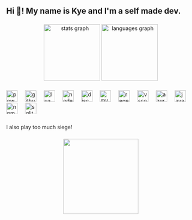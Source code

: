 <h2 align="left">Hi 👋! My name is Kye and I'm a self made dev.</h2>

###

<div align="center">
  <img src="https://github-readme-stats.vercel.app/api?username=kyedevelopment&hide_title=false&hide_rank=false&show_icons=true&include_all_commits=true&count_private=true&disable_animations=false&theme=prussian&locale=en&hide_border=false" height="150" alt="stats graph"  />
  <img src="https://github-readme-stats.vercel.app/api/top-langs?username=kyedevelopment&locale=en&hide_title=false&layout=compact&card_width=320&langs_count=6&theme=prussian&hide_border=false" height="150" alt="languages graph"  />
</div>

###

<div align="left">
  <img src="https://skillicons.dev/icons?i=powershell" height="30" alt="powershell logo"  />
  <img width="12" />
  <img src="https://skillicons.dev/icons?i=github" height="30" alt="github logo"  />
  <img width="12" />
  <img src="https://skillicons.dev/icons?i=lua" height="30" alt="lua logo"  />
  <img width="12" />
  <img src="https://skillicons.dev/icons?i=nodejs" height="30" alt="nodejs logo"  />
  <img width="12" />
  <img src="https://skillicons.dev/icons?i=discord" height="30" alt="discord logo"  />
  <img width="12" />
  <img src="https://skillicons.dev/icons?i=mysql" height="30" alt="mysql logo"  />
  <img width="12" />
  <img src="https://skillicons.dev/icons?i=regex" height="30" alt="regex logo"  />
  <img width="12" />
  <img src="https://skillicons.dev/icons?i=vscode" height="30" alt="vscode logo"  />
  <img width="12" />
  <img src="https://skillicons.dev/icons?i=azure" height="30" alt="azure logo"  />
  <img width="12" />
  <img src="https://skillicons.dev/icons?i=js" height="30" alt="javascript logo"  />
  <img width="12" />
  <img src="https://cdn.simpleicons.org/npm/CB3837" height="30" alt="npm logo"  />
  <img width="12" />
  <img src="https://skillicons.dev/icons?i=sqlite" height="30" alt="sqlite logo"  />
</div>

###

<p align="left">I also play too much siege!</p>

###

<div align="center">
  <img height="200" src="https://cdn.discordapp.com/attachments/939257249665269781/1308311571331551232/giphy.gif?ex=673d7b99&is=673c2a19&hm=2768f7339792add17635a0d7fe8bdd9406459314f7c8563f914b135a81b7d885&"  />
</div>

###
